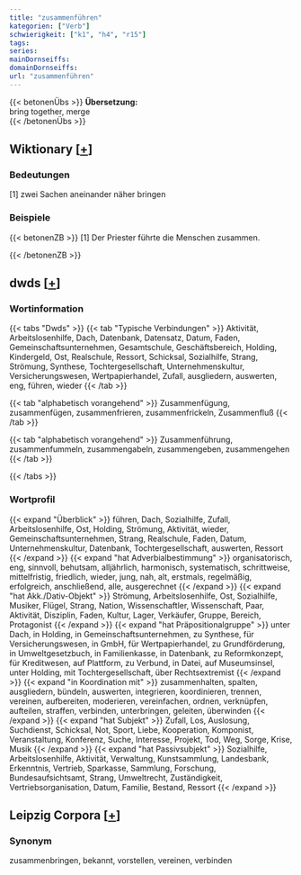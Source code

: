 ```yaml
---
title: "zusammenführen"
kategorien: ["Verb"]
schwierigkeit: ["k1", "h4", "r15"]
tags:
series:
mainDornseiffs:
domainDornseiffs:
url: "zusammenführen"
---
```


{{< betonenÜbs >}}
**Übersetzung:**  
bring together, merge  
{{< /betonenÜbs >}}

## Wiktionary [[+](https://de.wiktionary.org/wiki/zusammenführen)]

### Bedeutungen
[1] zwei Sachen aneinander näher bringen  

### Beispiele
{{< betonenZB >}}
[1] Der Priester führte die Menschen zusammen.  

{{< /betonenZB >}}


## dwds [[+](https://www.dwds.de/wb/zusammenführen)]

### Wortinformation
{{< tabs "Dwds" >}}
{{< tab "Typische Verbindungen" >}}
Aktivität, Arbeitslosenhilfe, Dach, Datenbank, Datensatz, Datum, Faden, Gemeinschaftsunternehmen, Gesamtschule, Geschäftsbereich, Holding, Kindergeld, Ost, Realschule, Ressort, Schicksal, Sozialhilfe, Strang, Strömung, Synthese, Tochtergesellschaft, Unternehmenskultur, Versicherungswesen, Wertpapierhandel, Zufall, ausgliedern, auswerten, eng, führen, wieder
{{< /tab >}}

{{< tab "alphabetisch vorangehend" >}}
Zusammenfügung, zusammenfügen, zusammenfrieren, zusammenfrickeln, Zusammenfluß
{{< /tab >}}

{{< tab "alphabetisch vorangehend" >}}
Zusammenführung, zusammenfummeln, zusammengabeln, zusammengeben, zusammengehen
{{< /tab >}}

{{< /tabs >}}

### Wortprofil
{{< expand "Überblick" >}} führen, Dach, Sozialhilfe, Zufall, Arbeitslosenhilfe, Ost, Holding, Strömung, Aktivität, wieder, Gemeinschaftsunternehmen, Strang, Realschule, Faden, Datum, Unternehmenskultur, Datenbank, Tochtergesellschaft, auswerten, Ressort {{< /expand >}}
{{< expand "hat Adverbialbestimmung" >}} organisatorisch, eng, sinnvoll, behutsam, alljährlich, harmonisch, systematisch, schrittweise, mittelfristig, friedlich, wieder, jung, nah, alt, erstmals, regelmäßig, erfolgreich, anschließend, alle, ausgerechnet {{< /expand >}}
{{< expand "hat Akk./Dativ-Objekt" >}} Strömung, Arbeitslosenhilfe, Ost, Sozialhilfe, Musiker, Flügel, Strang, Nation, Wissenschaftler, Wissenschaft, Paar, Aktivität, Disziplin, Faden, Kultur, Lager, Verkäufer, Gruppe, Bereich, Protagonist {{< /expand >}}
{{< expand "hat Präpositionalgruppe" >}} unter Dach, in Holding, in Gemeinschaftsunternehmen, zu Synthese, für Versicherungswesen, in GmbH, für Wertpapierhandel, zu Grundförderung, in Umweltgesetzbuch, in Familienkasse, in Datenbank, zu Reformkonzept, für Kreditwesen, auf Plattform, zu Verbund, in Datei, auf Museumsinsel, unter Holding, mit Tochtergesellschaft, über Rechtsextremist {{< /expand >}}
{{< expand "in Koordination mit" >}} zusammenhalten, spalten, ausgliedern, bündeln, auswerten, integrieren, koordinieren, trennen, vereinen, aufbereiten, moderieren, vereinfachen, ordnen, verknüpfen, aufteilen, straffen, verbinden, unterbringen, geleiten, überwinden {{< /expand >}}
{{< expand "hat Subjekt" >}} Zufall, Los, Auslosung, Suchdienst, Schicksal, Not, Sport, Liebe, Kooperation, Komponist, Veranstaltung, Konferenz, Suche, Interesse, Projekt, Tod, Weg, Sorge, Krise, Musik {{< /expand >}}
{{< expand "hat Passivsubjekt" >}} Sozialhilfe, Arbeitslosenhilfe, Aktivität, Verwaltung, Kunstsammlung, Landesbank, Erkenntnis, Vertrieb, Sparkasse, Sammlung, Forschung, Bundesaufsichtsamt, Strang, Umweltrecht, Zuständigkeit, Vertriebsorganisation, Datum, Familie, Bestand, Ressort {{< /expand >}}

## Leipzig Corpora [[+](https://corpora.uni-leipzig.de/en/res?word=zusammenführen&corpusId=deu_newscrawl-public_2018)]


### Synonym
zusammenbringen, bekannt, vorstellen, vereinen, verbinden

